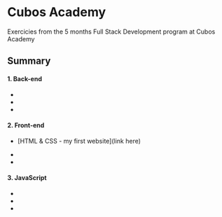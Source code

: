 # Cubos Academy  
Exercicies from the 5 months Full Stack Development program at Cubos Academy

## Summary

#### 1. Back-end
  +
  +
  +
  
#### 2. Front-end

  + [HTML & CSS - my first website](link here)
  
  +
  +

#### 3. JavaScript
  +
  +
  +
